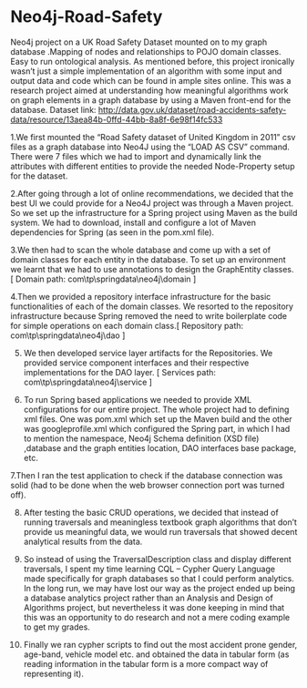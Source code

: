 # Neo4j-Road-Safety
Neo4j project on a UK Road Safety Dataset mounted on to my graph database .Mapping of nodes and relationships to POJO domain classes. Easy to run ontological analysis.
As mentioned before, this project ironically wasn’t just a simple implementation of an algorithm with some input and output data and code which can be found in ample sites online. This was a research project aimed at understanding how meaningful algorithms work on graph elements in a graph database by using a Maven front-end for the database.
Dataset link: http://data.gov.uk/dataset/road-accidents-safety-data/resource/13aea84b-0ffd-44bb-8a8f-6e98f14fc533


1.We first mounted the “Road Safety dataset of United Kingdom in 2011” csv files as a graph database into Neo4J using the “LOAD AS CSV” command. There were 7 files which we had to import and dynamically link the attributes with different entities to provide the needed Node-Property setup for the dataset.

2.After going through a lot of online recommendations, we decided that the best UI we could provide for a Neo4J project was through a Maven project. So we set up the infrastructure for a Spring project using Maven as the build system. We had to download, install and configure a lot of Maven dependencies for Spring (as seen in the pom.xml file).

3.We then had to scan the whole database and come up with a set of domain classes for each entity in the database. To set up an environment we learnt that we had to use annotations to design the GraphEntity classes. [ Domain path: com\tp\springdata\neo4j\domain ]

4.Then we provided a repository interface infrastructure for the basic functionalities of each of the domain classes. We resorted to the repository infrastructure because Spring removed the need to write boilerplate code for simple operations on each domain class.[ Repository path: com\tp\springdata\neo4j\dao ]

5.  We then developed service layer artifacts for the Repositories. We provided service component interfaces and their respective implementations for the DAO layer. [ Services path: com\tp\springdata\neo4j\service ]

6.	To run Spring based applications we needed to provide XML configurations for our entire project. The whole project had to defining xml files. One was pom.xml which set up the Maven build and the other was googleprofile.xml which configured the Spring part, in which I had to mention the namespace, Neo4j Schema definition (XSD file) ,database and the graph entities location, DAO interfaces base package, etc.

7.Then I ran the test application to check if the database connection was solid (had to be done when the web browser connection port was turned off).

8.	After testing the basic CRUD operations, we decided that instead of running traversals and meaningless textbook graph algorithms that don’t provide us meaningful data, we would run traversals that showed decent analytical results from the data.

9.	So instead of using the TraversalDescription class and display different traversals, I spent my time learning CQL – Cypher Query Language made specifically for graph databases so that I could perform analytics. In the long run, we may have lost our way as the project ended up being a database analytics project rather than an Analysis and Design of Algorithms project, but nevertheless it was done keeping in mind that this was an opportunity to do research and not a mere coding example to get my grades.

10.	Finally we ran cypher scripts to find out the most accident prone gender, age-band, vehicle model etc. and obtained the data in tabular form (as reading information in the tabular form is a more compact way of representing it).
